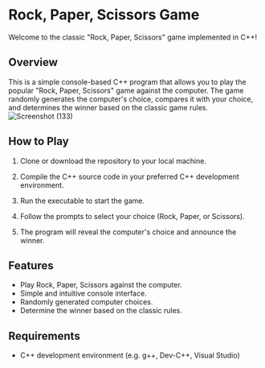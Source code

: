 # Rock, Paper, Scissors Game

Welcome to the classic "Rock, Paper, Scissors" game implemented in C++!

## Overview

This is a simple console-based C++ program that allows you to play the popular "Rock, Paper, Scissors" game against the computer. The game randomly generates the computer's choice, compares it with your choice, and determines the winner based on the classic game rules.
![Screenshot (133)](https://github.com/payalsahu1303/SYSTEM-TRON/assets/141853271/a04bf53f-ff62-459d-8b4d-402248fe4d21)

## How to Play

1. Clone or download the repository to your local machine.

2. Compile the C++ source code in your preferred C++ development environment.

3. Run the executable to start the game.

4. Follow the prompts to select your choice (Rock, Paper, or Scissors).

5. The program will reveal the computer's choice and announce the winner.

## Features

- Play Rock, Paper, Scissors against the computer.
- Simple and intuitive console interface.
- Randomly generated computer choices.
- Determine the winner based on the classic rules.

## Requirements
- C++ development environment (e.g. g++, Dev-C++, Visual Studio)
